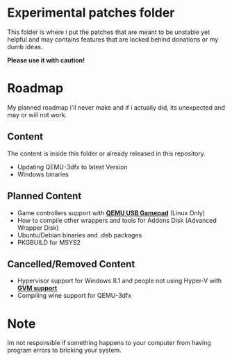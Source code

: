 # Experimental patches folder
This folder is where i put the patches that are meant to be unstable yet helpful and may contains features that are locked behind donations or my dumb ideas.

**Please use it with caution!**

# Roadmap
My planned roadmap i'll never make and if i actually did, its unexpected and may or will not work.
## Content
The content is inside this folder or already released in this repository.
- Updating QEMU-3dfx to latest Version
- Windows binaries

## Planned Content
- Game controllers support with [**QEMU USB Gamepad**](https://www.reddit.com/r/VFIO/comments/878ymp/gamepad_support_in_qemu/?rdt=42637) (Linux Only)
- How to compile other wrappers and tools for Addons Disk (Advanced Wrapper Disk)
- Ubuntu/Debian binaries and .deb packages
- PKGBUILD for MSYS2

## Cancelled/Removed Content
- Hypervisor support for Windows 8.1 and people not using Hyper-V with [**GVM support**](https://github.com/qemu-gvm/qemu-gvm)
- Compiling wine support for QEMU-3dfx

# Note
Im not responsible if something happens to your computer from having program errors to bricking your system.
